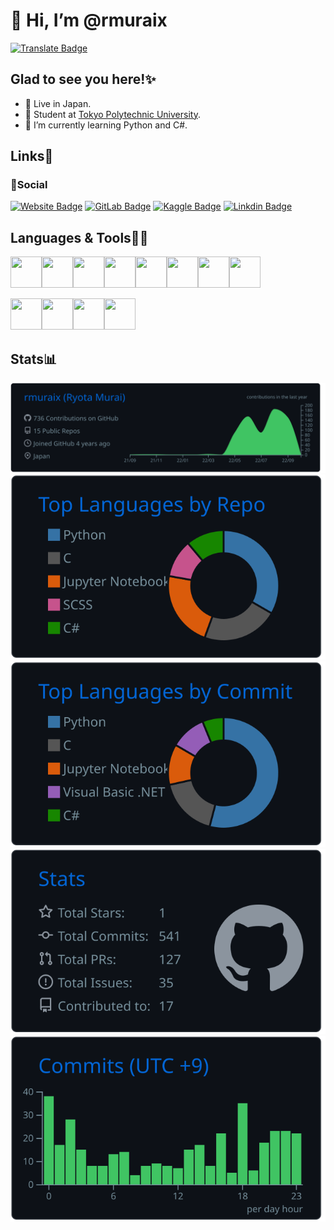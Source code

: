 # 👋 Hi, I’m @rmuraix  
[![Translate Badge](https://img.shields.io/badge/日本語-ffffff?style=flat-square&logo=googletranslate&logoColor=black)](/translation/README_JP.md)  
## Glad to see you here!✨
- 📍 Live in Japan.
- 🏫 Student at [Tokyo Polytechnic University](https://www.t-kougei.ac.jp/en).  
- 🌱 I’m currently learning Python and C#.  
## Links🔗
### 👨Social
[![Website Badge](https://img.shields.io/badge/website-000000?style=for-the-badge&logo=About.me&logoColor=white)](https://rmurai.com)
[![GitLab Badge](https://img.shields.io/badge/GitLab-330F63?style=for-the-badge&logo=gitlab&logoColor=white)](https://gitlab.com/rmuraix)
[![Kaggle Badge](https://img.shields.io/badge/Kaggle-20BEFF?style=for-the-badge&logo=Kaggle&logoColor=white)](https://www.kaggle.com/rmuraix)
[![Linkdin Badge](https://img.shields.io/badge/LinkedIn-0077B5?style=for-the-badge&logo=linkedin&logoColor=white)](https://www.linkedin.com/in/rmurai/) 
## Languages & Tools🧑‍💻
<img height="50" width="50" src="https://cdn.jsdelivr.net/gh/devicons/devicon/icons/c/c-original.svg" /><img height="50" width="50" src="https://cdn.jsdelivr.net/gh/devicons/devicon/icons/csharp/csharp-original.svg" /><img height="50" width="50" src="https://cdn.jsdelivr.net/gh/devicons/devicon/icons/css3/css3-original-wordmark.svg" /><img height="50" width="50" src="https://cdn.jsdelivr.net/gh/devicons/devicon/icons/html5/html5-original-wordmark.svg" /><img height="50" width="50" src="https://cdn.jsdelivr.net/gh/devicons/devicon/icons/java/java-original-wordmark.svg" /><img height="50" width="50" src="https://cdn.jsdelivr.net/gh/devicons/devicon/icons/javascript/javascript-original.svg" /><img height="50" width="50" src="https://cdn.jsdelivr.net/gh/devicons/devicon/icons/python/python-original-wordmark.svg" /><img height="50" width="50" src="https://cdn.jsdelivr.net/gh/devicons/devicon/icons/bash/bash-original.svg" />  

<img height="50" width="50" src="https://cdn.jsdelivr.net/gh/devicons/devicon/icons/docker/docker-original-wordmark.svg" /><img height="50" width="50" src="https://cdn.jsdelivr.net/gh/devicons/devicon/icons/jupyter/jupyter-original-wordmark.svg" /><img height="50" width="50" src="https://cdn.jsdelivr.net/gh/devicons/devicon/icons/vscode/vscode-original-wordmark.svg" /><img height="50" width="50" src="https://cdn.jsdelivr.net/gh/devicons/devicon/icons/visualstudio/visualstudio-plain.svg" />

## Stats📊
![](https://raw.githubusercontent.com/rmuraix/rmuraix/main/profile-summary-card-output/github_dark/0-profile-details.svg)  
![](https://raw.githubusercontent.com/rmuraix/rmuraix/main/profile-summary-card-output/github_dark/1-repos-per-language.svg)
![](https://raw.githubusercontent.com/rmuraix/rmuraix/main/profile-summary-card-output/github_dark/2-most-commit-language.svg)
![](https://raw.githubusercontent.com/rmuraix/rmuraix/main/profile-summary-card-output/github_dark/3-stats.svg)
![](https://raw.githubusercontent.com/rmuraix/rmuraix/main/profile-summary-card-output/github_dark/4-productive-time.svg)